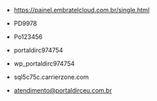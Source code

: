 * https://painel.embratelcloud.com.br/single.html
* PD9978
* Po123456

* portaldirc974754
* wp_portaldirc974754
* sql5c75c.carrierzone.com

* atendimento@portaldirceu.com.br

